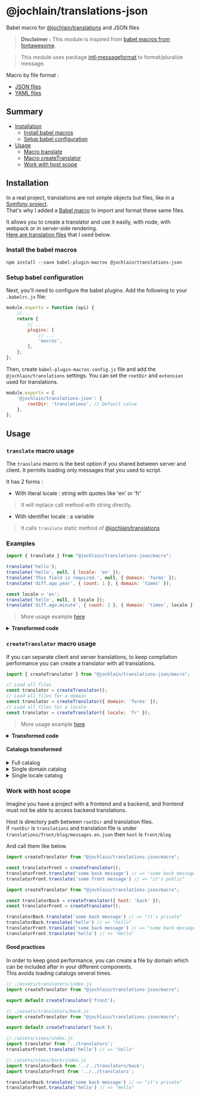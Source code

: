 # @jochlain/translations-json

Babel macro for [@jochlain/translations](https://www.npmjs.com/package/@jochlain/translations) and JSON files

> **Disclaimer :** This module is inspired from [babel macros from fontawesome](https://fontawesome.com/docs/web/use-with/react/add-icons).

> This module uses package [intl-messageformat](https://www.npmjs.com/package/intl-messageformat) to format/pluralize message.

Macro by file format :
- [JSON files](https://www.npmjs.com/package/@jochlain/translations-json)
- [YAML files](https://www.npmjs.com/package/@jochlain/translations-yaml)

## Summary

- [Installation](#installation)
  - [Install babel macros](#install-the-babel-macros)
  - [Setup babel configuration](#setup-babel-configuration)
- [Usage](#usage)
  - [Macro translate](#translate-macro-usage)
  - [Macro createTranslator](#createtranslator-macro-usage)
  - [Work with host scope](#work-with-host-scope)

## Installation

In a real project, translations are not simple objects but files, like in a [Symfony project](https://symfony.com/doc/current/translation.html#translation-resource-file-names-and-locations).  
That's why I added a [Babel macro](https://www.npmjs.com/package/babel-plugin-macros) to import and format these same files.

It allows you to create a translator and use it easily, with node, with webpack or in server-side rendering.  
[Here are translation files](https://github.com/JochLAin/babel-macro-translations/tree/main/test/translations) that I used below.

### Install the babel macros

```shell
npm install --save babel-plugin-macros @jochlain/translations-json
```

### Setup babel configuration

Next, you'll need to configure the babel plugins. Add the following to your `.babelrc.js` file:

```javascript
module.exports = function (api) {
    //...
    return {
        // ...
        plugins: [
            // ...
            'macros',
        ],
    };
};
```

Then, create `babel-plugin-macros.config.js` file and add the `@jochlain/translations` settings.
You can set the `rootDir` and `extension` used for translations.

```javascript
module.exports = {
    '@jochlain/translations-json': {
        rootDir: 'translations', // Default value
    },
};
```

## Usage

### `translate` macro usage

The `translate` macro is the best option if you shared between server and client.
It permits loading only messages that you used to script.

It has 2 forms :
- With literal locale : string with quotes like 'en' or 'fr'
> It will replace call method with string directly.
- With identifier locale : a variable
> It calls `translate` static method of [@jochlain/translations](https://www.npmjs.com/package/@jochlain/translations)

### Examples

```javascript
import { translate } from "@jochlain/translations-json/macro";

translate('hello');
translate('hello', null, { locale: 'en' });
translate('This field is required.', null, { domain: 'forms' });
translate('diff.ago.year', { count: 1 }, { domain: 'times' });

const locale = 'en';
translate('hello', null, { locale });
translate('diff.ago.minute', { count: 2 }, { domain: 'times', locale });
```

> More usage example [here](https://github.com/JochLAin/babel-macro-translations/blob/main/test/translate.test.js)

<details>
    <summary><b>Transformed code</b></summary>

```javascript
import createTranslator from "@jochlain/translations-json/macro";
import { translate as _translate } from "@jochlain/translations"
import { IntlMessageFormat as _IntlMessageFormat } from "intl-messageformat";
const jochlain_translations_intl_formatter = {
    format: function (message, replacements, locale) {
        return (new IntlMessageFormat(message, locale)).format(replacements);
    },
};

"Hello";
"Hello";
"This field is required.";
"1 year ago";

const locale = 'en';
_translate({ en: 'Hello', es: 'Holà', fr: 'Bonjour', it: 'Ciao' }, {}, { locale, formatter: jochlain_translations_intl_formatter });
_translate({ 
    en: '{count, plural, one {1 minute ago} other {# minutes ago}}',
    es: '{count, plural, one {hace 1 minuto} other {hace # minutos}}',
    fr: '{count, plural, one {il y a 1 minute} other {il y a # minutes}}', 
    it: '{count, plural, one {1 minuto fa} other {# minuti fa}}'
}, { 
    count: 2
}, { 
    locale, 
    formatter: jochlain_translations_intl_formatter
});
```
</details>

### `createTranslator` macro usage

If you can separate client and server translations, to keep compilation performance you can create a translator with all translations.

```javascript
import { createTranslator } from "@jochlain/translations-json/macro";

// Load all files
const translator = createTranslator();
// Load all files for a domain
const translator = createTranslator({ domain: 'forms' });
// Load all files for a locale
const translator = createTranslator({ locale: 'fr' });
```

> More usage example [here](https://github.com/JochLAin/babel-macro-translations/blob/main/test/createTranslator.test.js)

<details>
    <summary><b>Transformed code</b></summary>

```javascript
import createTranslator from "@jochlain/translations-json/macro";
import _createTranslator from "@jochlain/translations"
import { IntlMessageFormat } from "intl-messageformat";
const formatter = {
    format: function (message, replacements, locale) {
        return (new IntlMessageFormat(message, locale)).format(replacements);
    },
};

const translator = createTranslator(/* see below to view full catalog */, { formatter });
const translator = createTranslator(/* see below to view single domain catalog */, { formatter, domain: 'forms' });
const translator = createTranslator(/* see below to view single locale catalog */, { formatter, locale: 'fr' });
```
</details>

#### Catalogs transformed

<details>
    <summary>Full catalog</summary>

```json
{
  "en": {
    "forms": {
      "This field is required.": "This field is required."
    },
    "messages": {
      "hello": "Hello",
      "translations.are.incredible": "The translations are incredible.",
      "very": {
        "compound": {
          "key": "The compound key"
        }
      }
    },
    "times": {
      "diff": {
        "empty": "now",
        "ago": {
          "year": "{count, plural, one {1 year ago} other {# years ago}}",
          "month": "{count, plural, one {1 month ago} other {# months ago}}",
          "day": "{count, plural, one {1 day ago} other {# days ago}}",
          "hour": "{count, plural, one {1 hour ago} other {# hours ago}}",
          "minute": "{count, plural, one {1 minute ago} other {# minutes ago}}",
          "second": "{count, plural, one {1 second ago} other {# seconds ago}}"
        },
        "in": {
          "second": "{count, plural, one {in 1 second} other {in # seconds}}",
          "minute": "{count, plural, one {in 1 minute} other {in # minutes}}",
          "hour": "{count, plural, one {in 1 hour} other {in # hours}}",
          "day": "{count, plural, one {in 1 day} other {in # days}}",
          "month": "{count, plural, one {in 1 month} other {in # months}}",
          "year": "{count, plural, one {in 1 year} other {in # years}}"
        }
      }
    }
  },
  "es": {
    "messages": {
      "hello": "Holà",
      "translations.are.incredible": "Las traducciones son increíbles.",
      "very": {
        "compound": {
          "key": "La llave compuesta"
        }
      }
    },
    "times": {
      "diff": {
        "empty": "ahora",
        "ago": {
          "year": "{count, plural, one {hace 1 año} other {hace # años}}",
          "month": "{count, plural, one {hace 1 mes} other {hace # meses}}",
          "day": "{count, plural, one {hace 1 día} other {hace # días}}",
          "hour": "{count, plural, one {hace 1 hora} other {hace # horas}}",
          "minute": "{count, plural, one {hace 1 minuto} other {hace # minutos}}",
          "second": "{count, plural, one {hace 1 segundo} other {hace # segundos}}"
        },
        "in": {
          "second": "{count, plural, one {en 1 segundo} other {en # segundos}}",
          "minute": "{count, plural, one {en 1 minuto} other {en # minutos}}",
          "hour": "{count, plural, one {en 1 hora} other {en # horas}}",
          "day": "{count, plural, one {en 1 día} other {en # días}}",
          "month": "{count, plural, one {en 1 mes} other {en # meses}}",
          "year": "{count, plural, one {en 1 año} other {en # años}}"
        }
      }
    }
  },
  "fr": {
    "forms": {
      "This field is required.": "Ce champs est obligatoire."
    },
    "messages": {
      "hello": "Bonjour",
      "translations.are.incredible": "Les traductions sont incroyables.",
      "very": {
        "compound": {
          "key": "La clé composée"
        }
      }
    },
    "times": {
      "diff": {
        "empty": "maintenant",
        "ago": {
          "year": "{count, plural, one {il y a 1 an} other {il y a # ans}}",
          "month": "{count, plural, one {il y a 1 mois} other {il y a # mois}}",
          "day": "{count, plural, one {il y a 1 jour} other {il y a # jours}}",
          "hour": "{count, plural, one {il y a 1 heure} other {il y a # heures}}",
          "minute": "{count, plural, one {il y a 1 minute} other {il y a # minutes}}",
          "second": "{count, plural, one {il y a 1 seconde} other {il y a # secondes}}"
        },
        "in": {
          "second": "{count, plural, one {dans 1 seconde} other {dans # secondes}}",
          "minute": "{count, plural, one {dans 1 minute} other {dans # minutes}}",
          "hour": "{count, plural, one {dans 1 heure} other {dans # heures}}",
          "day": "{count, plural, one {dans 1 jour} other {dans # jours}}",
          "month": "{count, plural, one {dans 1 mois} other {dans # mois}}",
          "year": "{count, plural, one {dans 1 an} other {dans # ans}}"
        }
      }
    }
  },
  "it": {
    "messages": {
      "hello": "Ciao",
      "translations.are.incredible": "Le traduzioni sono incredibili.",
      "very": {
        "compound": {
          "key": "La chiave composta"
        }
      }
    },
    "times": {
      "diff": {
        "empty": "ora",
        "ago": {
          "year": "{count, plural, one {1 anno fa} other {# anni fa}}",
          "month": "{count, plural, one {1 mese fa} other {# mesi fa}}",
          "day": "{count, plural, one {1 giorno fa} other {# giorni fa}}",
          "hour": "{count, plural, one {1 ora fa} other {# ore fa}}",
          "minute": "{count, plural, one {1 minuto fa} other {# minut fa}}",
          "second": "{count, plural, one {1 secondo fa} other {# secondi fa}}"
        },
        "in": {
          "second": "{count, plural, one {tra 1 secondo} other {tra # secondi}}",
          "minute": "{count, plural, one {tra 1 minuto} other {tra # minut}}",
          "hour": "{count, plural, one {tra 1 ora} other {tra # ore}}",
          "day": "{count, plural, one {tra 1 giorno} other {tra # giorni}}",
          "month": "{count, plural, one {tra 1 mese} other {tra # mesi}}",
          "year": "{count, plural, one {tra 1 anno} other {tra # anni}}"
        }
      }
    }
  }
}
```
</details>

<details>
    <summary>Single domain catalog</summary>

```json
{
  "en": {
    "forms": {
      "This field is required.": "This field is required."
    }
  },
  "fr": {
    "forms": {
      "This field is required.": "Ce champs est obligatoire."
    }
  }
}
```
</details>

<details>
    <summary>Single locale catalog</summary>

```json
{
  "fr": {
    "forms": {
      "This field is required.": "Ce champs est obligatoire."
    },
    "messages": {
      "hello": "Bonjour",
      "translations.are.incredible": "Les traductions sont incroyables.",
      "very": {
        "compound": {
          "key": "La clé composée"
        }
      }
    },
    "times": {
      "diff": {
        "empty": "maintenant",
        "ago": {
          "year": "{count, plural, one {il y a 1 an} other {il y a # ans}}",
          "month": "{count, plural, one {il y a 1 mois} other {il y a # mois}}",
          "day": "{count, plural, one {il y a 1 jour} other {il y a # jours}}",
          "hour": "{count, plural, one {il y a 1 heure} other {il y a # heures}}",
          "minute": "{count, plural, one {il y a 1 minute} other {il y a # minutes}}",
          "second": "{count, plural, one {il y a 1 seconde} other {il y a # secondes}}"
        },
        "in": {
          "second": "{count, plural, one {dans 1 seconde} other {dans # secondes}}",
          "minute": "{count, plural, one {dans 1 minute} other {dans # minutes}}",
          "hour": "{count, plural, one {dans 1 heure} other {dans # heures}}",
          "day": "{count, plural, one {dans 1 jour} other {dans # jours}}",
          "month": "{count, plural, one {dans 1 mois} other {dans # mois}}",
          "year": "{count, plural, one {dans 1 an} other {dans # ans}}"
        }
      }
    }
  }
}
```
</details>

### Work with host scope

Imagine you have a project with a frontend and a backend, and frontend must not be able to access backend translations.

Host is directory path between `rootDir` and translation files.  
If `rootDir` is `translations` and translation file is under `translations/front/blog/messages.en.json` then `host` is `front/blog`

And call them like below.

```javascript
import createTranslator from "@jochlain/translations-json/macro";

const translatorFront = createTranslator();
translatorFront.translate('some back message') // => "some back message"
translatorFront.translate('some front message') // => "it's public"
```

```javascript
import createTranslator from "@jochlain/translations-json/macro";

const translatorBack = createTranslator({ host: 'back' });
const translatorFront = createTranslator();

translatorBack.translate('some back message') // => "it's private"
translatorBack.translate('hello') // => "hello"
translatorFront.translate('some back message') // => "some back message"
translatorFront.translate('hello') // => "Hello"
```

#### Good practices

In order to keep good performance, you can create a file by domain which can be included after in your different components.  
This avoids loading catalogs several times.

```javascript
// ./assets/translators/index.js
import createTranslator from "@jochlain/translations-json/macro";

export default createTranslator('front');
```

```javascript
// ./assets/translators/back.js
import createTranslator from "@jochlain/translations-json/macro";

export default createTranslator('back');
```

```javascript
//./assets/views/index.js
import translator from '../translators';
translatorFront.translate('hello') // => "Hello"
```

```javascript
//./assets/views/back/index.js
import translatorBack from '../../translators/back';
import translatorFront from '../../translators';

translatorBack.translate('some back message') // => "it's private"
translatorFront.translate('hello') // => "Hello"
```
